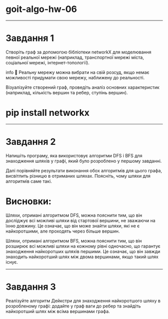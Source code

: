 # goit-algo-hw-06

-----------------------------------

# Завдання 1

Створіть граф за допомогою бібліотеки networkX для моделювання певної реальної мережі (наприклад, транспортної мережі міста, соціальної мережі, інтернет-топології).

info
📖 Реальну мережу можна вибрати на свій розсуд, якщо немає можливості придумати свою мережу, наближену до реальності.

Візуалізуйте створений граф, проведіть аналіз основних характеристик (наприклад, кількість вершин та ребер, ступінь вершин).

# pip install networkx

-----------------------------------
# Завдання 2

Напишіть програму, яка використовує алгоритми DFS і BFS для знаходження шляхів у графі, який було розроблено у першому завданні.

Далі порівняйте результати виконання обох алгоритмів для цього графа, висвітлить різницю в отриманих шляхах. Поясніть, чому шляхи для алгоритмів саме такі.

# Висновки:
Шляхи, отримані алгоритмом DFS, можна пояснити тим, що він досліджує всі можливі шляхи від стартової вершини, не зважаючи на їхню довжину. Це означає, що він може знайти шляхи, які не є найкоротшими, але проходять через більше вершин.

Шляхи, отримані алгоритмом BFS, можна пояснити тим, що він розширює всі можливі шляхи на кожному рівні одночасно, що гарантує знаходження найкоротших шляхів першими. Це означає, що він завжди знаходить найкоротший шлях між двома вершинами, якщо такий шлях існує.

-----------------------------------

# Завдання 3

Реалізуйте алгоритм Дейкстри для знаходження найкоротшого шляху в розробленому графі: додайте у граф ваги до ребер та знайдіть найкоротший шлях між всіма вершинами графа.